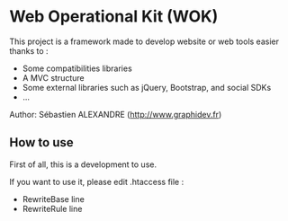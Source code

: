 Web Operational Kit (WOK)
=============

This project is a framework made to develop website or web tools easier thanks to :
* Some compatibilities libraries
* A MVC structure
* Some external libraries such as jQuery, Bootstrap, and social SDKs
* ...

Author: Sébastien ALEXANDRE (http://www.graphidev.fr)


How to use
-------------

First of all, this is a development to use.

If you want to use it, please edit .htaccess file :
* RewriteBase line
* RewriteRule line
